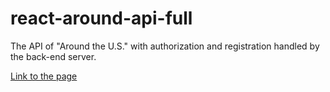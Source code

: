 # react-around-api-full
The API of "Around the U.S." with authorization and registration handled by the back-end server.

[Link to the page](https://www.around.zaidin.online)

